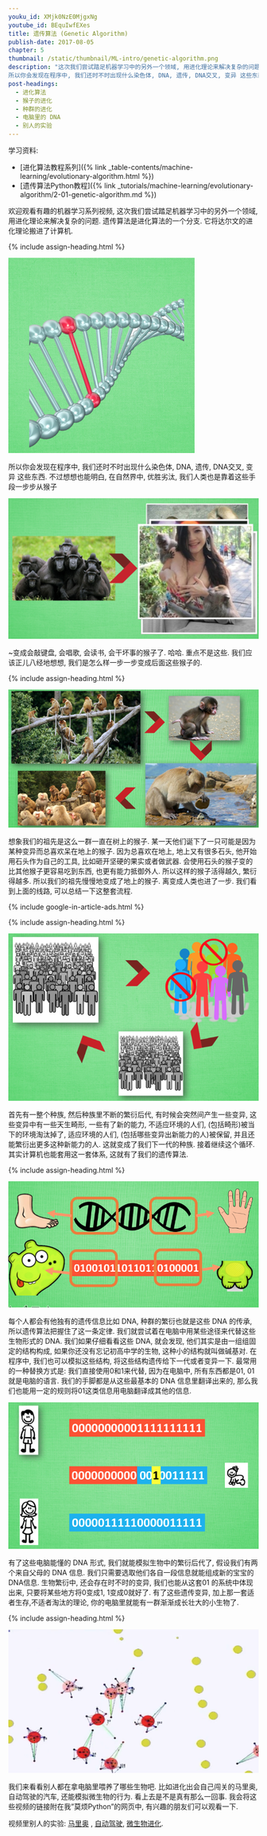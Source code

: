 ```yaml
---
youku_id: XMjk0NzE0MjgxNg
youtube_id: BEquIwfEXes
title: 遗传算法 (Genetic Algorithm)
publish-date: 2017-08-05
chapter: 5
thumbnail: /static/thumbnail/ML-intro/genetic-algorithm.png
description: "这次我们尝试踏足机器学习中的另外一个领域, 用进化理论来解决复杂的问题. 遗传算法是进化算法的一个分支. 它将达尔文的进化理论搬进了计算机.
所以你会发现在程序中, 我们还时不时出现什么染色体, DNA, 遗传, DNA交叉, 变异 这些东西. 不过想想也能明白, 在自然界中, 优胜劣汰, 我们人类也是靠着这些手段一步步从猴子"
post-headings:
  - 进化算法
  - 猴子的进化
  - 种群的进化
  - 电脑里的 DNA
  - 别人的实验
---
```

学习资料:
* [进化算法教程系列]({% link _table-contents/machine-learning/evolutionary-algorithm.html %})
* [遗传算法Python教程]({% link _tutorials/machine-learning/evolutionary-algorithm/2-01-genetic-algorithm.md %})

欢迎观看有趣的机器学习系列视频, 这次我们尝试踏足机器学习中的另外一个领域, 用进化理论来解决复杂的问题. 遗传算法是进化算法的一个分支. 它将达尔文的进化理论搬进了计算机.


{% include assign-heading.html %}

<img class="course-image" src="/static/results/ML_intro/genetic-algorithm1.png" alt="{{ page.title }}{% increment image-count %}">

所以你会发现在程序中, 我们还时不时出现什么染色体, DNA, 遗传, DNA交叉, 变异 这些东西. 不过想想也能明白, 在自然界中, 优胜劣汰, 我们人类也是靠着这些手段一步步从猴子

<img class="course-image" src="/static/results/ML_intro/genetic-algorithm2.png" alt="{{ page.title }}{% increment image-count %}">

~变成会敲键盘, 会唱歌, 会读书, 会干坏事的猴子了. 哈哈. 重点不是这些. 我们应该正儿八经地想想, 我们是怎么样一步一步变成后面这些猴子的.


{% include assign-heading.html %}

<img class="course-image" src="/static/results/ML_intro/genetic-algorithm3.png" alt="{{ page.title }}{% increment image-count %}">

想象我们的祖先是这么一群一直在树上的猴子. 某一天他们诞下了一只可能是因为某种变异而总喜欢呆在地上的猴子. 因为总喜欢在地上, 地上又有很多石头, 他开始用石头作为自己的工具, 比如砸开坚硬的果实或者做武器. 会使用石头的猴子变的比其他猴子更容易吃到东西, 也更有能力抵御外人. 所以这样的猴子活得越久, 繁衍得越多. 所以我们的祖先慢慢地变成了地上的猴子. 离变成人类也进了一步. 我们看到上面的线路, 可以总结一下这整套流程.



{% include google-in-article-ads.html %}

{% include assign-heading.html %}

<img class="course-image" src="/static/results/ML_intro/genetic-algorithm4.png" alt="{{ page.title }}{% increment image-count %}">

首先有一整个种族, 然后种族里不断的繁衍后代, 有时候会突然间产生一些变异, 这些变异中有一些天生畸形, 一些有了新的能力, 不适应环境的人们, (包括畸形)被当下的环境淘汰掉了, 适应环境的人们, (包括哪些变异出新能力的人)被保留, 并且还能繁衍出更多这种新能力的人. 这就变成了我们下一代的种族. 接着继续这个循环. 其实计算机也能套用这一套体系, 这就有了我们的遗传算法.



{% include assign-heading.html %}

<img class="course-image" src="/static/results/ML_intro/genetic-algorithm5.png" alt="{{ page.title }}{% increment image-count %}">

每个人都会有他独有的遗传信息比如 DNA, 种群的繁衍也就是这些 DNA 的传承, 所以遗传算法把握住了这一条定律. 我们就尝试着在电脑中用某些途径来代替这些生物形式的 DNA. 我们如果仔细看看这些 DNA, 就会发现, 他们其实是由一组组固定的结构构成, 如果你还没有忘记初高中学的生物, 这种小的结构就叫做碱基对. 在程序中, 我们也可以模拟这些结构, 将这些结构遗传给下一代或者变异一下. 最常用的一种替换方式是: 我们直接使用0和1来代替, 因为在电脑中, 所有东西都是01, 01 就是电脑的语言. 我们的手脚都是从这些最基本的 DNA 信息里翻译出来的, 那么我们也能用一定的规则将01这类信息用电脑翻译成其他的信息.

<img class="course-image" src="/static/results/ML_intro/genetic-algorithm6.png" alt="{{ page.title }}{% increment image-count %}">

有了这些电脑能懂的 DNA 形式, 我们就能模拟生物中的繁衍后代了, 假设我们有两个来自父母的 DNA 信息. 我们只需要选取他们各自一段信息就能组成新的宝宝的DNA信息. 生物繁衍中, 还会存在时不时的变异, 我们也能从这套01 的系统中体现出来, 只要将某些地方将0变成1, 1变成0就好了. 有了这些遗传变异, 加上那一套适者生存,不适者淘汰的理论, 你的电脑里就能有一群渐渐成长壮大的小生物了.

{% include assign-heading.html %}

<img class="course-image" src="/static/results/ML_intro/genetic-algorithm7.png" alt="{{ page.title }}{% increment image-count %}">

我们来看看别人都在拿电脑里喂养了哪些生物吧. 比如进化出会自己闯关的马里奥, 自动驾驶的汽车, 还能模拟微生物的行为. 看上去是不是真有那么一回事. 我会将这些视频的链接附在我”莫烦Python”的网页中, 有兴趣的朋友们可以观看一下.

视频里别人的实验: [马里奥](https://www.youtube.com/watch?v=qv6UVOQ0F44)
, [自动驾驶](https://www.youtube.com/watch?v=5lJuEW-5vr8&t=109s),
[微生物进化](https://www.youtube.com/watch?v=2kupe2ZKK58).

